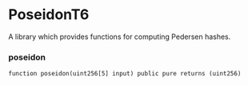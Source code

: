 # PoseidonT6

A library which provides functions for computing Pedersen hashes.

### poseidon

```solidity
function poseidon(uint256[5] input) public pure returns (uint256)
```

